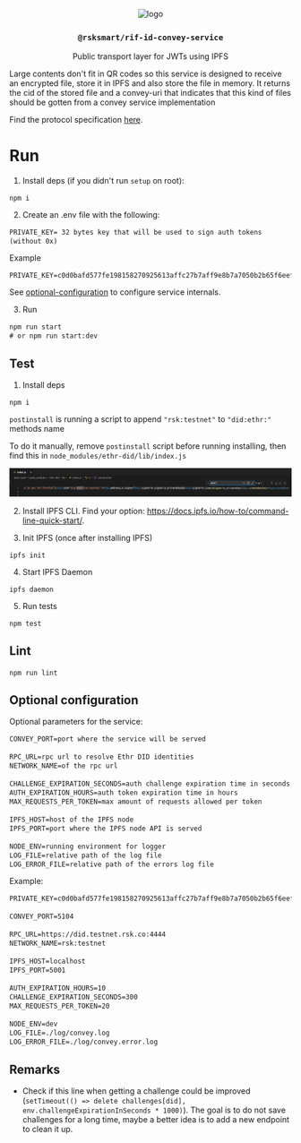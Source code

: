 <p align="middle">
    <img src="https://www.rifos.org/assets/img/logo.svg" alt="logo" height="100" >
</p>
<h3 align="middle"><code>@rsksmart/rif-id-convey-service</code></h3>
<p align="middle">
    Public transport layer for JWTs using IPFS
</p>

Large contents don't fit in QR codes so this service is designed to receive an encrypted file, store it in IPFS and also store the file in memory. It returns the cid of the stored file and a convey-uri that indicates that this kind of files should be gotten from a convey service implementation

Find the protocol specification [here](https://github.com/rsksmart/rif-identity-docs/blob/master/ssi/specs/convey-service.markdown).

# Run

1. Install deps (if you didn't run `setup` on root):

  ```
  npm i
  ```

2. Create an .env file with the following:

  ```
  PRIVATE_KEY= 32 bytes key that will be used to sign auth tokens (without 0x)
  ```

  Example

  ```
  PRIVATE_KEY=c0d0bafd577fe198158270925613affc27b7aff9e8b7a7050b2b65f6eefd3083
  ```

  See [optional-configuration](#optional-configuration) to configure service internals.

3. Run

  ```
  npm run start
  # or npm run start:dev
  ```

## Test

1. Install deps

  ```
  npm i
  ```

  `postinstall` is running a script to append `"rsk:testnet"` to `"did:ethr:"` methods name

  To do it manually, remove `postinstall` script before running installing, then find this in `node_modules/ethr-did/lib/index.js`

  ![fix](./img/fix.png)

2. Install IPFS CLI. Find your option: https://docs.ipfs.io/how-to/command-line-quick-start/.

3. Init IPFS (once after installing IPFS)

  ```
  ipfs init
  ```

4. Start IPFS Daemon

  ```
  ipfs daemon
  ```

5. Run tests

  ```
  npm test
  ```

## Lint

```
npm run lint
```

## Optional configuration


Optional parameters for the service:

```
CONVEY_PORT=port where the service will be served

RPC_URL=rpc url to resolve Ethr DID identities
NETWORK_NAME=of the rpc url

CHALLENGE_EXPIRATION_SECONDS=auth challenge expiration time in seconds
AUTH_EXPIRATION_HOURS=auth token expiration time in hours
MAX_REQUESTS_PER_TOKEN=max amount of requests allowed per token

IPFS_HOST=host of the IPFS node
IPFS_PORT=port where the IPFS node API is served

NODE_ENV=running environment for logger
LOG_FILE=relative path of the log file
LOG_ERROR_FILE=relative path of the errors log file
```

Example:

```
PRIVATE_KEY=c0d0bafd577fe198158270925613affc27b7aff9e8b7a7050b2b65f6eefd3083

CONVEY_PORT=5104

RPC_URL=https://did.testnet.rsk.co:4444
NETWORK_NAME=rsk:testnet

IPFS_HOST=localhost
IPFS_PORT=5001

AUTH_EXPIRATION_HOURS=10
CHALLENGE_EXPIRATION_SECONDS=300
MAX_REQUESTS_PER_TOKEN=20

NODE_ENV=dev
LOG_FILE=./log/convey.log
LOG_ERROR_FILE=./log/convey.error.log
```

## Remarks

- Check if this line when getting a challenge could be improved (`setTimeout(() => delete challenges[did], env.challengeExpirationInSeconds * 1000)`). The goal is to do not save challenges for a long time, maybe a better idea is to add a new endpoint to clean it up.
